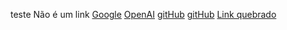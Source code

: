 teste
Não é um link
[Google](https://www.google.com/)
[OpenAI](https://www.openai.com/)
[gitHub](https://www.github.com)
[gitHub](https://www.github.com)
[Link quebrado](https://www.lakakaka.con) 